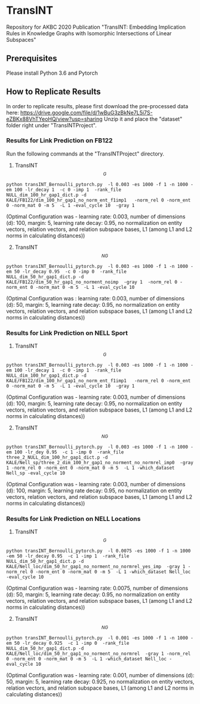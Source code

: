 # TransINT
Repository for AKBC 2020 Publication "TransINT: Embedding Implication Rules in Knowledge Graphs with Isomorphic Intersections of Linear Subspaces"

## Prerequisites 
Please install Python 3.6 and Pytorch

## How to Replicate Results

In order to replicate results, please first download the pre-processed data here: https://drive.google.com/file/d/1wBuG3zBkNe7L5i7S-eZBKx88VhTYeoHQ/view?usp=sharing
Unzip it and place the "dataset" folder right under "TransINTProject". 

### Results for Link Prediction on FB122
Run the following commands at the "TransINTProject" directory.
1. TransINT$$^G$$
```
python transINT_Bernoulli_pytorch.py  -l 0.003 -es 1000 -f 1 -n 1000 -em 100 -lr_decay 1  -c 0 -imp 1  -rank_file NULL_dim_100_hr_gap1_dict.p -d KALE/FB122/dim_100_hr_gap1_no_norm_ent_f1imp1   -norm_rel 0 -norm_ent 0 -norm_mat 0 -m 5  -L 1 -eval_cycle 10  -gray 1
```
(Optimal Configuration was - learning rate: 0.003, number of dimensions (d): 100, margin: 5, learning rate decay: 0.95, no normalization on entity vectors, relation vectors, and relation subspace bases, L1 (among L1 and L2 norms in calculating distances))

2. TransINT$$^{NG}$$
```
python transINT_Bernoulli_pytorch.py  -l 0.003 -es 1000 -f 1 -n 1000 -em 50 -lr_decay 0.95  -c 0 -imp 0  -rank_file NULL_dim_50_hr_gap1_dict.p -d KALE/FB122/dim_50_hr_gap1_no_norment_noimp  -gray 1  -norm_rel 0 -norm_ent 0 -norm_mat 0 -m 5  -L 1 -eval_cycle 10
```
(Optimal Configuration was : learning rate: 0.003, number of dimensions (d): 50, margin: 5, learning rate decay: 0.95, no normalization on entity vectors, relation vectors, and relation subspace bases, L1 (among L1 and L2 norms in calculating distances))

<!---### Results for Triple Classificaion on FB122
1. TransINT$^G$

(Optimal Configuration was :)

2. TransINT$^{NG}$
(Optimal Configuration was : ) -->


### Results for Link Prediction on NELL Sport
1. TransINT$$^G$$
```
python transINT_Bernoulli_pytorch.py  -l 0.003 -es 1000 -f 1 -n 1000 -em 100 -lr_decay 1  -c 0 -imp 1  -rank_file NULL_dim_100_hr_gap1_dict.p -d KALE/FB122/dim_100_hr_gap1_no_norm_ent_f1imp1   -norm_rel 0 -norm_ent 0 -norm_mat 0 -m 5  -L 1 -eval_cycle 10  -gray 1
```
(Optimal Configuration was - learning rate: 0.003, number of dimensions (d): 100, margin: 5, learning rate decay: 0.95, no normalization on entity vectors, relation vectors, and relation subspace bases, L1 (among L1 and L2 norms in calculating distances))

2. TransINT$$^{NG}$$
```
python transINT_Bernoulli_pytorch.py  -l 0.003 -es 1000 -f 1 -n 1000 -em 100 -lr_dey 0.95  -c 1 -imp 0  -rank_file three_2_NULL_dim_100_hr_gap1_dict.p -d KALE/Nell_sp/three_2_dim_100_hr_gap1_no_norment_no_normrel_imp0  -gray 1 -norm_rel 0 -norm_ent 0 -norm_mat 0 -m 5  -L 1 -which_dataset Nell_sp -eval_cycle 10
```
(Optimal Configuration was - learning rate: 0.003, number of dimensions (d): 100, margin: 5, learning rate decay: 0.95, no normalization on entity vectors, relation vectors, and relation subspace bases, L1 (among L1 and L2 norms in calculating distances))


### Results for Link Prediction on NELL Locations
1. TransINT$$^G$$
```
python transINT_Bernoulli_pytorch.py  -l 0.0075 -es 1000 -f 1 -n 1000 -em 50 -lr_decay 0.95  -c 1 -imp 1  -rank_file NULL_dim_50_hr_gap1_dict.p -d KALE/Nell_loc/dim_50_hr_gap1_no_norment_no_normrel_yes_imp  -gray 1 -norm_rel 0 -norm_ent 0 -norm_mat 0 -m 5  -L 1 -which_dataset Nell_loc -eval_cycle 10
```
(Optimal Configuration was - learning rate: 0.0075, number of dimensions (d): 50, margin: 5, learning rate decay: 0.95, no normalization on entity vectors, relation vectors, and relation subspace bases, L1 (among L1 and L2 norms in calculating distances))

2. TransINT$$^{NG}$$
```
python transINT_Bernoulli_pytorch.py  -l 0.001 -es 1000 -f 1 -n 1000 -em 50 -lr_decay 0.925  -c 1 -imp 0  -rank_file NULL_dim_50_hr_gap1_dict.p -d KALE/Nell_loc/dim_50_hr_gap1_no_norment_no_normrel  -gray 1 -norm_rel 0 -norm_ent 0 -norm_mat 0 -m 5  -L 1 -which_dataset Nell_loc -eval_cycle 10
```
(Optimal Configuration was - learning rate: 0.001, number of dimensions (d): 50, margin: 5, learning rate decay: 0.925, no normalization on entity vectors, relation vectors, and relation subspace bases, L1 (among L1 and L2 norms in calculating distances))



<script type="text/javascript" async

src="https://cdn.mathjax.org/mathjax/latest/MathJax.js?config=TeX-MML-AM_CHTML">

